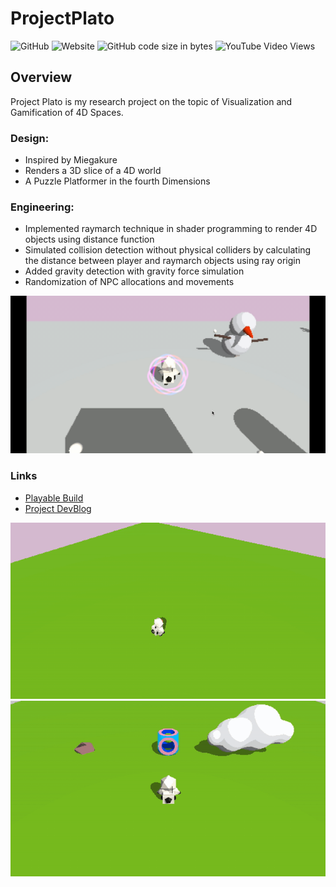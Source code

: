 # ProjectPlato
![GitHub](https://img.shields.io/github/license/Floneyyang/ProjectPlato) 
![Website](https://img.shields.io/website?up_message=active&url=https%3A%2F%2Ffloney.itch.io%2Fproject-plato)
![GitHub code size in bytes](https://img.shields.io/github/languages/code-size/Floneyyang/ProjectPlato)
![YouTube Video Views](https://img.shields.io/youtube/views/KTlJC1Ch5_8?style=social)

## Overview
Project Plato is my research project on the topic of Visualization and Gamification of 4D Spaces. 

### Design:
- Inspired by Miegakure
- Renders a 3D slice of a 4D world
- A Puzzle Platformer in the fourth Dimensions

### Engineering:
- Implemented raymarch technique in shader programming to render 4D objects using distance function
- Simulated collision detection without physical colliders by calculating the distance between player and raymarch objects using ray origin
- Added gravity detection with gravity force simulation
- Randomization of NPC allocations and movements


![](/Project_Plato/Images/ProjectPlato.gif)

### Links
- [Playable Build](https://floney.itch.io/project-plato)
- [Project DevBlog](https://www.floneyyang.com/blog) 

![](/Project_Plato/Images/Shape.gif)
![](/Project_Plato/Images/CollisionAfter.gif)



